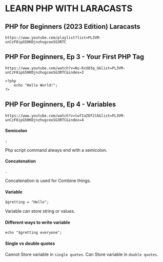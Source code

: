 # LEARN PHP WITH LARACASTS
## PHP for Beginners (2023 Edition) Laracasts

` https://www.youtube.com/playlist?list=PL3VM-unCzF8ipG50KDjnzhugceoSG3RTC `

## PHP For Beginners, Ep 3 - Your First PHP Tag
` https://www.youtube.com/watch?v=Nu-KcUO3q_U&list=PL3VM-unCzF8ipG50KDjnzhugceoSG3RTC&index=3 `
```
<?php
    echo "Hello World!";
?>
```
## PHP For Beginners, Ep 4 - Variables
` https://www.youtube.com/watch?v=twfIaZEF21k&list=PL3VM-unCzF8ipG50KDjnzhugceoSG3RTC&index=4 `

#### Semicolon

```
;
```
Php script command always end with a semicolon.

#### Concatenation

```
.
```
Concatenation is used for Combine things.

#### Variable

```
$gretting = "Hello";
```
Variable can store string or values.

#### Different ways to write variable

```
echo "$gretting everyone";
```

#### Single vs double quotes

Cannot Store variable in `single quotes`. Can Store variable in `double quotes`.
